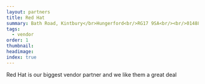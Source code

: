 ```yaml
---
layout: partners
title: Red Hat
summary: Bath Road, Kintbury</br>Hungerford<br/>RG17 9SA<br/><br/>01488 608020
tags:
  - vendor
order: 1
thumbnail:
headimage:
index: true
---
```


Red Hat is our biggest vendor partner and we like them a great deal
